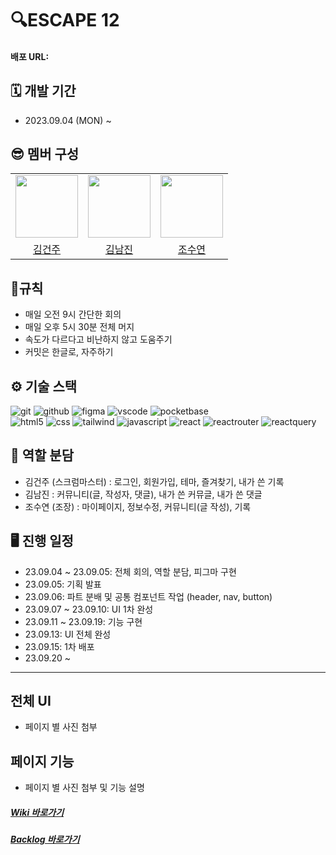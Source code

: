 # 🔍ESCAPE 12
#### 배포 URL:

## 🗓️ 개발 기간
- 2023.09.04 (MON) ~

## 😎‍ 멤버 구성
<table>
   <tr>
      <td align="center"><img src="https://avatars.githubusercontent.com/u/126174401?v=4" width="100"> </td>
      <td align="center"><img src="https://avatars.githubusercontent.com/u/134567421?v=4" width="100"> </td>
      <td align="center"><img src="https://avatars.githubusercontent.com/u/86372549?v=4" width="100"> </td>
   </tr>   
   <tr>
      <td align="center"><a href="https://github.com/KIMGEUNDU">김건주</a> </td>
      <td align="center"><a href="https://github.com/skawls">김남진</a> </td>
      <td align="center"><a href="https://github.com/JOSuYeoM">조수연</a> </td>
   </tr>
</table>

## 📌규칙
- 매일 오전 9시 간단한 회의
- 매일 오후 5시 30분 전체 머지
- 속도가 다르다고 비난하지 않고 도움주기
- 커밋은 한글로, 자주하기

## ⚙️ 기술 스택
<div>
  <img alt="git" src="https://img.shields.io/badge/git-F05032?style=for-the-badge&logo=git&logoColor=white"> <img alt="github" src="https://img.shields.io/badge/github-181717?style=for-the-badge&logo=github&logoColor=white"> <img alt="figma" src="https://img.shields.io/badge/Figma-F24E1E?style=for-the-badge&logo=figma&logoColor=white"> <img alt="vscode" src="https://img.shields.io/badge/Visual_Studio-5C2D91?style=for-the-badge&logo=visual%20studio&logoColor=white"> <img alt="pocketbase" src="https://img.shields.io/badge/pocketbase-B8DBE4?style=for-the-badge&logo=pocketbase&logoColor=black">
   </br>
   <img alt="html5" src="https://img.shields.io/badge/html5-E34F26?style=for-the-badge&logo=html5&logoColor=white"> <img alt="css" src="https://img.shields.io/badge/css-1572B6?style=for-the-badge&logo=css3&logoColor=white"> <img alt="tailwind" src ="https://img.shields.io/badge/Tailwind-06B6D4.svg?&style=for-the-badge&logo=TailwindCSS&logoColor=white"/> <img alt="javascript" src="https://img.shields.io/badge/javascript-F7DF1E?style=for-the-badge&logo=javascript&logoColor=black"> <img alt="react" src="https://img.shields.io/badge/react-61DAFB?style=for-the-badge&logo=react&logoColor=black"> <img alt="reactrouter" src="https://img.shields.io/badge/React_Router-CA4245?style=for-the-badge&logo=react-router&logoColor=white"> <img alt="reactquery" src="https://img.shields.io/badge/React_Query-FF4154?style=for-the-badge&logo=react-query&logoColor=white"> 
</div>

## 🔖 역할 분담
- 김건주 (스크럼마스터) : 로그인, 회원가입, 테마, 즐겨찾기, 내가 쓴 기록
- 김남진 : 커뮤니티(글, 작성자, 댓글), 내가 쓴 커뮤글, 내가 쓴 댓글
- 조수연 (조장) : 마이페이지, 정보수정, 커뮤니티(글 작성), 기록

## 🖥️ 진행 일정
- 23.09.04 ~ 23.09.05: 전체 회의, 역할 분담, 피그마 구현
- 23.09.05: 기획 발표
- 23.09.06: 파트 분배 및 공통 컴포넌트 작업 (header, nav, button)
- 23.09.07 ~ 23.09.10: UI 1차 완성
- 23.09.11 ~ 23.09.19: 기능 구현
- 23.09.13: UI 전체 완성
- 23.09.15: 1차 배포
- 23.09.20 ~

---
## 전체 UI
- 페이지 별 사진 첨부

## 페이지 기능
- 페이지 별 사진 첨부 및 기능 설명

##### [Wiki 바로가기](https://github.com/FRONTENDSCHOOL6/escape12/wiki)
##### [Backlog 바로가기](https://github.com/orgs/FRONTENDSCHOOL6/projects/24/views/4)